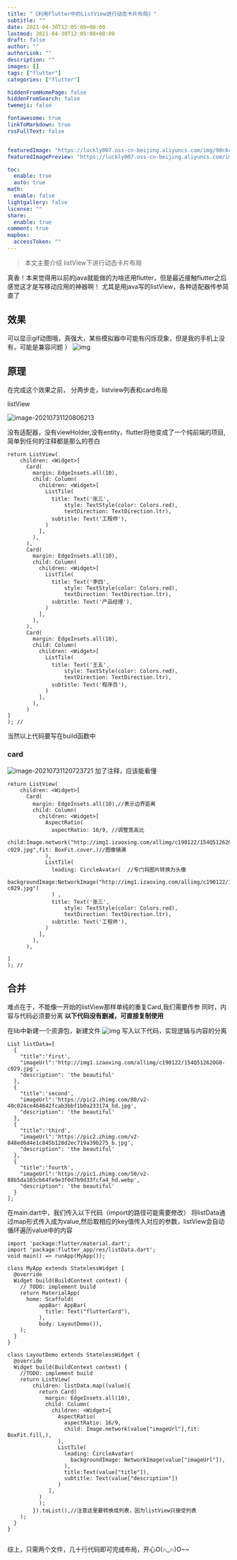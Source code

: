 ```yaml
---
title: "《利用Flutter中的ListView进行动态卡片布局》"
subtitle: ""
date: 2021-04-30T12:05:08+08:00
lastmod: 2021-04-30T12:05:08+08:00
draft: false
author: ""
authorLink: ""
description: ""
images: []
tags: ["flutter"]
categories: ["flutter"]

hiddenFromHomePage: false
hiddenFromSearch: false
twemoji: false

fontawesome: true
linkToMarkdown: true
rssFullText: false


featuredImage: "https://luckly007.oss-cn-beijing.aliyuncs.com/img/90c6cc12-742e-4c9f-b318-b912f163b8d0.png"
featuredImagePreview: "https://luckly007.oss-cn-beijing.aliyuncs.com/img/90c6cc12-742e-4c9f-b318-b912f163b8d0.png"

toc:
  enable: true
  auto: true
math:
  enable: false
lightgallery: false
license: ""
share:
  enable: true
comment: true
mapbox:
  accessToken: ""
---
```




> 本文主要介绍 listView下进行动态卡片布局

<!--more-->

真香！本来觉得用以前的java就能做的为啥还用flutter，但是最近接触flutter之后感觉这才是写移动应用的神器啊！
尤其是用java写的listView，各种适配器传参简直了

## 效果

可以显示gif动图哦，真强大，某些模拟器中可能有闪烁现象，但是我的手机上没有，可能是兼容问题 ）
![img](https://uploadfiles.nowcoder.com/images/20200417/2967044_1587086827827_F3E1A26286A1814C96AE9A791F8885FB)

## 原理

在完成这个效果之前，
分两步走，listview列表和card布局

listView

![image-20210731120806213](https://luckly007.oss-cn-beijing.aliyuncs.com/img/image-20210731120806213.png)



没有适配器，没有viewHolder,没有entity，flutter将他变成了一个纯前端的项目,简单到任何的注释都是那么的苍白

```
return ListView(
    children: <Widget>[
      Card(
        margin: EdgeInsets.all(10),
        child: Column(
          children: <Widget>[
            ListTile(
              title: Text('张三',
                  style: TextStyle(color: Colors.red),
                  textDirection: TextDirection.ltr),
              subtitle: Text('工程师'),
            )
          ],
        ),
      ),
      Card(
        margin: EdgeInsets.all(10),
        child: Column(
          children: <Widget>[
            ListTile(
              title: Text('李四',
                  style: TextStyle(color: Colors.red),
                  textDirection: TextDirection.ltr),
              subtitle: Text('产品经理'),
            )
          ],
        ),
      ),
      Card(
        margin: EdgeInsets.all(10),
        child: Column(
          children: <Widget>[
            ListTile(
              title: Text('王五',
                  style: TextStyle(color: Colors.red),
                  textDirection: TextDirection.ltr),
              subtitle: Text('程序员'),
            )
          ],
        ),
      )
]
); //

```

当然以上代码要写在build函数中

### card



![image-20210731120723721](https://luckly007.oss-cn-beijing.aliyuncs.com/img/image-20210731120723721.png)
加了注释，应该能看懂

```
return ListView(
    children: <Widget>[
      Card(
        margin: EdgeInsets.all(10),//表示边界距离
        child: Column(
          children: <Widget>[
            AspectRatio(
              aspectRatio: 16/9, //调整宽高比
              child:Image.network("http://img1.izaoxing.com/allimg/c190122/154Q51262OG0-c029.jpg",fit: BoxFit.cover,)//图像铺满
            ),
            ListTile(
              leading: CircleAvatar(  //专门将图片转换为头像
                backgroundImage:NetworkImage("http://img1.izaoxing.com/allimg/c190122/154Q51262OG0-c029.jpg")
              ) ,
              title: Text('张三',
                  style: TextStyle(color: Colors.red),
                  textDirection: TextDirection.ltr),
              subtitle: Text('工程师'),
            )
          ],
        ),
      ),

]
); //

```

## 合并

难点在于，不能像一开始的listView那样单纯的重复Card,我们需要传参
同时，内容与代码必须要分离
**以下代码没有删减，可直接复制使用**

在lib中新建一个资源包，新建文件
![img](https://uploadfiles.nowcoder.com/images/20200417/2967044_1587086828500_76D7AA0BFE3E095AD4A16DEEAFF1FE4C)
写入以下代码，实现逻辑与内容的分离

```
List listData=[
  {
    "title":'first',
    "imageUrl":'http://img1.izaoxing.com/allimg/c190122/154Q51262OG0-c029.jpg',
    "description": 'the beautiful'
  },
  {
    "title":'second',
    "imageUrl":'https://pic2.zhimg.com/80/v2-40c024ce464642fcab3bbf1b0a233174_hd.jpg',
    "description": 'the beautiful'
  },
  {
    "title":'third',
    "imageUrl":'https://pic2.zhimg.com/v2-848ed6d4e1c845b128d2ec719a39b275_b.jpg',
    "description": 'the beautiful'
  },
  {
    "title":'fourth',
    "imageUrl":'https://pic1.zhimg.com/50/v2-88b5da103cb64fe9e3f0d7b9d33fcfa4_hd.webp',
    "description": 'the beautiful'
  }
];

```

在main.dart中，我们传入以下代码（import的路径可能需要修改）
将listData通过map形式传入成为value,然后取相应的key值传入对应的参数，listView会自动循环遍历value中的内容

```
import 'package:flutter/material.dart';
import 'package:flutter_app/res/listData.dart';
void main() => runApp(MyApp());

class MyApp extends StatelessWidget {
  @override
  Widget build(BuildContext context) {
    // TODO: implement build
    return MaterialApp(
      home: Scaffold(
          appBar: AppBar(
            title: Text("flutterCard"),
          ),
          body: LayoutDemo()),
    );
  }
}

class LayoutDemo extends StatelessWidget {
  @override
  Widget build(BuildContext context) {
    //TODO: implement build
    return ListView(
        children: listData.map((value){
          return Card(
            margin: EdgeInsets.all(10),
            child: Column(
              children: <Widget>[
                AspectRatio(
                  aspectRatio: 16/9,
                  child: Image.network(value["imageUrl"],fit: BoxFit.fill,),
                ),
                ListTile(
                  leading: CircleAvatar(
                    backgroundImage: NetworkImage(value["imageUrl"]),
                  ),
                  title:Text(value["title"]),
                  subtitle: Text(value["description"])
                )
             ],
          )
          );
        }).toList(),//注意这里要转换成列表，因为listView只接受列表
    );
  }
}


```

综上，只需两个文件，几十行代码即可完成布局，开心O(∩_∩)O~~